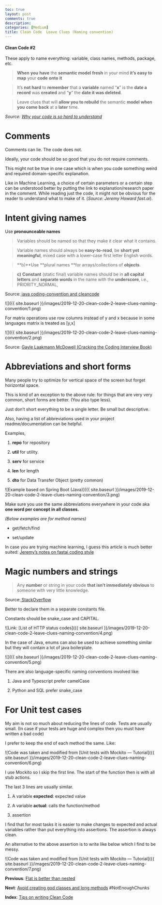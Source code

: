 ```yaml
---
toc: true
layout: post
comments: true
description: 
categories: [Medium]
title: Clean Code  Leave Clues (Naming convention)
---
```


#### Clean Code #2

These apply to name everything: variable, class names, methods, package, etc.

> **When** **you** **have** the **semantic model** **fresh** in your mind **it’s easy to** **map** your **code** **onto** **it**

> It’s **not hard** to **remember** that a **variable** named “**x**” is the **date a record** was **created** and “**y**” the **date it was deleted**.

> Leave clues that will **allow you to rebuild** the semantic **model** **when** **you** **come** **back** at a **later** time.

_Source: [Why your code is so hard to understand](https://medium.com/on-coding/why-your-code-is-so-hard-to-understand-83057c115a2b)_

# Comments

Comments can lie. The code does not.

Ideally, your code should be so good that you do not require comments.

This might not be true in one case which is when you code something weird and required domain-specific explanation.

Like in Machine Learning, a choice of certain parameters or a certain step can be understood better by putting the link to explanation/research paper in the comment. While reading just the code, it might not be obvious for the reader to understand what to make of it. (_Source: Jeremy Howard fast.ai_).

# Intent giving names

Use **pronounceable names**

> Variables should be named so that they make it clear what it contains.

> Variable names should always be **easy-to-read**, be **short yet meaningful**, mixed case with a lower-case first letter English words.

> **b)**Use **plural names **for arrays/collections of **objects**.

> **c)** **Constant** (static final) variable names should be in **all capital letters** and **separate words** in the name with the **underscore**, i.e., PRIORITY_NORMAL,

Source:[ java coding-convention and cleancode](https://www.techie-knowledge.co.in/2013/12/java-coding-convention-and-cleancode.html)

![]({{ site.baseurl }}/images/2019-12-20-clean-code-2-leave-clues-naming-convention/1.png)

For matrix operations use row columns instead of y and x because in some languages matrix is treated as [y,x]

![]({{ site.baseurl }}/images/2019-12-20-clean-code-2-leave-clues-naming-convention/2.png)

Source: [Gayle Laakmann McDowell (Cracking the Coding Interview Book)](http://www.crackingthecodinginterview.com/)

# Abbreviations and short forms

Many people try to optimize for vertical space of the screen but forget horizontal space.

This is kind of an exception to the above rule: for things that are very very common, short forms are better. (You also type less).

Just don’t short everything to be a single letter. Be small but descriptive.

Also, having a list of abbreviations used in your project readme/documentation can be helpful.

Examples,

1. **repo** for repository

1. **util** for utility.

1. **serv** for service

1. **len** for length

1. **dto** for Data Transfer Object (pretty common)

![Example based on Spring Boot (Java)]({{ site.baseurl }}/images/2019-12-20-clean-code-2-leave-clues-naming-convention/3.png)

Make sure you use the same abbreviations everywhere in your code aka **one word per concept** **in all classes.**

_(Below examples are for method names)_

- get/fetch/find

- set/update

In case you are trying machine learning, I guess this article is much better suited: [Jeremy’s notes on fastai coding style](https://docs.fast.ai/dev/style.html)

# Magic numbers and strings

> Any **number** or string in your code **that isn’t immediately obvious** to someone with very little knowledge.

Source:[ StackOverflow](https://stackoverflow.com/questions/3518938/what-are-magic-numbers-in-computer-programming/3518945#3518945)

Better to declare them in a separate constants file.

Constants should be snake_case and CAPITAL.

![Link: [List of HTTP status codes]({{ site.baseurl }}/images/2019-12-20-clean-code-2-leave-clues-naming-convention/4.png)

In the case of Java, enums can also be used to achieve something similar but they will contain a lot of java boilerplate.

![]({{ site.baseurl }}/images/2019-12-20-clean-code-2-leave-clues-naming-convention/5.png)

There are also language-specific naming conventions involved like:

1. Java and Typescript prefer camelCase

1. Python and SQL prefer snake_case

# For Unit test cases

My aim is not so much about reducing the lines of code. Tests are usually small. (In case if your tests are huge and complex then you must have written a bad code)

I prefer to keep the end of each method the same. Like:

![Code was taken and modified from [Unit tests with Mockito — Tutorial]({{ site.baseurl }}/images/2019-12-20-clean-code-2-leave-clues-naming-convention/6.png)

I use Mockito so I skip the first line. The start of the function then is with all stub actions.

The last 3 lines are usually similar.

1. A variable **expected**: expected value

1. A variable **actual**: calls the function/method

1. assertion

I find that for most tasks it is easier to make changes to expected and actual variables rather than put everything into assertions. The assertion is always clean.

An alternative to the above assertion is to write like below which I find to be messy.

![Code was taken and modified from [Unit tests with Mockito — Tutorial]({{ site.baseurl }}/images/2019-12-20-clean-code-2-leave-clues-naming-convention/7.png)

**Previous**: [Flat is better than nested](https://medium.com/@ankushchoubey/clean-code-1-flat-is-better-than-nested-leave-when-not-okay-c09ba74090ef)

**Next**: [Avoid creating god classes and long methods](https://medium.com/p/f3d76b1b622a) #NotEnoughChunks

**Index**: [Tips on writing Clean Code](https://medium.com/p/30d717f32ae4)